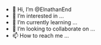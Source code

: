 - 👋 Hi, I’m @ElnathanEnd
- 👀 I’m interested in ...
- 🌱 I’m currently learning ...
- 💞️ I’m looking to collaborate on ...
- 📫 How to reach me ...

<!---
ElnathanEnd/ElnathanEnd is a ✨ special ✨ repository because its `README.md` (this file) appears on your GitHub profile.
You can click the Preview link to take a look at your changes.
--

Business
Construction
Civil enginering and PM
Construction
By pi coin

